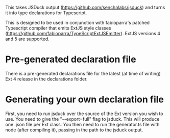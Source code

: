 This takes JSDuck output (https://github.com/senchalabs/jsduck) and turns it into type declarations for Typescript.

This is designed to be used in conjunction with fabioparra's patched Typescript compiler that emits ExtJS style classes (https://github.com/fabioparra/TypeScriptExtJSEmitter). ExtJS versions 4 and 5 are supported.


Pre-generated declaration file
==============================

There is a pre-generated declarations file for the latest (at time of writing) Ext 4 release in the declarations folder.


Generating your own declaration file
====================================

First, you need to run jsduck over the source of the Ext version you wish to use. You need to give the "--export=full" flag to jsduck. This will produce one .json file per Ext class. You then need to run the generator.ts file with node (after compiling it), passing in the path to the jsduck output.